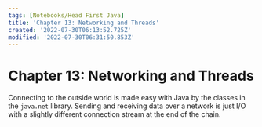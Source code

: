 ```yaml
---
tags: [Notebooks/Head First Java]
title: 'Chapter 13: Networking and Threads'
created: '2022-07-30T06:13:52.725Z'
modified: '2022-07-30T06:31:50.853Z'
---
```


# Chapter 13: Networking and Threads

Connecting to the outside world is made easy with Java by the classes in the `java.net` library. Sending and receiving data over a network is just I/O with a slightly different connection stream at the end of the chain. 
